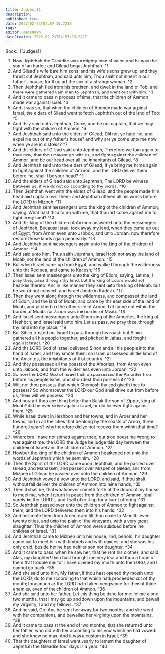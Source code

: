 ```yaml
---
title: Judges_11
description: 
published: true
date: 2022-02-23T04:57:15.721Z
tags: 
editor: markdown
dateCreated: 2022-02-23T04:57:13.872Z
---
```


 Book:: [[Judges]]
 1. Now Jephthah the Gileadite was a mighty man of valor, and he was the son of an harlot: and Gilead begat Jephthah. ^1
 2. And Gilead's wife bare him sons; and his wife's sons grew up, and they thrust out Jephthah, and said unto him, Thou shalt not inherit in our father's house; for thou art the son of a strange woman. ^2
 3. Then Jephthah fled from his brethren, and dwelt in the land of Tob: and there were gathered vain men to Jephthah, and went out with him. ^3
 4. And it came to pass in process of time, that the children of Ammon made war against Israel. ^4
 5. And it was so, that when the children of Ammon made war against Israel, the elders of Gilead went to fetch Jephthah out of the land of Tob: ^5
 6. And they said unto Jephthah, Come, and be our captain, that we may fight with the children of Ammon. ^6
 7. And Jephthah said unto the elders of Gilead, Did not ye hate me, and expel me out of my father's house? and why are ye come unto me now when ye are in distress? ^7
 8. And the elders of Gilead said unto Jephthah, Therefore we turn again to thee now, that thou mayest go with us, and fight against the children of Ammon, and be our head over all the inhabitants of Gilead. ^8
 9. And Jephthah said unto the elders of Gilead, If ye bring me home again to fight against the children of Ammon, and the LORD deliver them before me, shall I be your head? ^9
 10. And the elders of Gilead said unto Jephthah, The LORD be witness between us, if we do not so according to thy words. ^10
 11. Then Jephthah went with the elders of Gilead, and the people made him head and captain over them: and Jephthah uttered all his words before the LORD in Mizpeh. ^11
 12. And Jephthah sent messengers unto the king of the children of Ammon, saying, What hast thou to do with me, that thou art come against me to fight in my land? ^12
 13. And the king of the children of Ammon answered unto the messengers of Jephthah, Because Israel took away my land, when they came up out of Egypt, from Arnon even unto Jabbok, and unto Jordan: now therefore restore those lands again peaceably. ^13
 14. And Jephthah sent messengers again unto the king of the children of Ammon: ^14
 15. And said unto him, Thus saith Jephthah, Israel took not away the land of Moab, nor the land of the children of Ammon: ^15
 16. But when Israel came up from Egypt, and walked through the wilderness unto the Red sea, and came to Kadesh; ^16
 17. Then Israel sent messengers unto the king of Edom, saying, Let me, I pray thee, pass through thy land: but the king of Edom would not hearken thereto. And in like manner they sent unto the king of Moab: but he would not consent: and Israel abode in Kadesh. ^17
 18. Then they went along through the wilderness, and compassed the land of Edom, and the land of Moab, and came by the east side of the land of Moab, and pitched on the other side of Arnon, but came not within the border of Moab: for Arnon was the border of Moab. ^18
 19. And Israel sent messengers unto Sihon king of the Amorites, the king of Heshbon; and Israel said unto him, Let us pass, we pray thee, through thy land into my place. ^19
 20. But Sihon trusted not Israel to pass through his coast: but Sihon gathered all his people together, and pitched in Jahaz, and fought against Israel. ^20
 21. And the LORD God of Israel delivered Sihon and all his people into the hand of Israel, and they smote them: so Israel possessed all the land of the Amorites, the inhabitants of that country. ^21
 22. And they possessed all the coasts of the Amorites, from Arnon even unto Jabbok, and from the wilderness even unto Jordan. ^22
 23. So now the LORD God of Israel hath dispossessed the Amorites from before his people Israel, and shouldest thou possess it? ^23
 24. Wilt not thou possess that which Chemosh thy god giveth thee to possess? So whomsoever the LORD our God shall drive out from before us, them will we possess. ^24
 25. And now art thou any thing better than Balak the son of Zippor, king of Moab? did he ever strive against Israel, or did he ever fight against them, ^25
 26. While Israel dwelt in Heshbon and her towns, and in Aroer and her towns, and in all the cities that be along by the coasts of Arnon, three hundred years? why therefore did ye not recover them within that time? ^26
 27. Wherefore I have not sinned against thee, but thou doest me wrong to war against me: the LORD the Judge be judge this day between the children of Israel and the children of Ammon. ^27
 28. Howbeit the king of the children of Ammon hearkened not unto the words of Jephthah which he sent him. ^28
 29. Then the Spirit of the LORD came upon Jephthah, and he passed over Gilead, and Manasseh, and passed over Mizpeh of Gilead, and from Mizpeh of Gilead he passed over unto the children of Ammon. ^29
 30. And Jephthah vowed a vow unto the LORD, and said, If thou shalt without fail deliver the children of Ammon into mine hands, ^30
 31. Then it shall be, that whatsoever cometh forth of the doors of my house to meet me, when I return in peace from the children of Ammon, shall surely be the LORD's, and I will offer it up for a burnt offering. ^31
 32. So Jephthah passed over unto the children of Ammon to fight against them; and the LORD delivered them into his hands. ^32
 33. And he smote them from Aroer, even till thou come to Minnith, even twenty cities, and unto the plain of the vineyards, with a very great slaughter. Thus the children of Ammon were subdued before the children of Israel. ^33
 34. And Jephthah came to Mizpeh unto his house, and, behold, his daughter came out to meet him with timbrels and with dances: and she was his only child; beside her he had neither son nor daughter. ^34
 35. And it came to pass, when he saw her, that he rent his clothes, and said, Alas, my daughter! thou hast brought me very low, and thou art one of them that trouble me: for I have opened my mouth unto the LORD, and I cannot go back. ^35
 36. And she said unto him, My father, if thou hast opened thy mouth unto the LORD, do to me according to that which hath proceeded out of thy mouth; forasmuch as the LORD hath taken vengeance for thee of thine enemies, even of the children of Ammon. ^36
 37. And she said unto her father, Let this thing be done for me: let me alone two months, that I may go up and down upon the mountains, and bewail my virginity, I and my fellows. ^37
 38. And he said, Go. And he sent her away for two months: and she went with her companions, and bewailed her virginity upon the mountains. ^38
 39. And it came to pass at the end of two months, that she returned unto her father, who did with her according to his vow which he had vowed: and she knew no man. And it was a custom in Israel, ^39
 40. That the daughters of Israel went yearly to lament the daughter of Jephthah the Gileadite four days in a year. ^40
